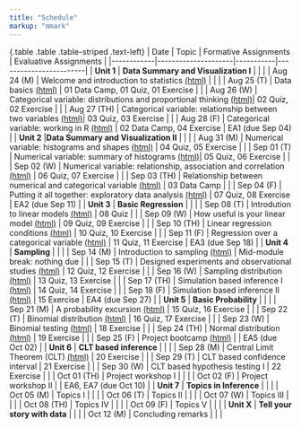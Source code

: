 ```yaml
---
title: "Schedule"
markup: "mmark"
---
```


{.table .table .table-striped .text-left}
| Date       | Topic              | Formative Assignments | Evaluative Assignments |
|------------|---------------------|-----------|------------------------|
| **Unit 1**     | **Data Summary and Visualization I** |            |                        |
| Aug 24 (M) |  Welcome and introduction to statistics [(html)](http://sshanshans.github.io/stat140/days/u1d1) |                   |                        |
| Aug 25 (T) |  Data basics [(html)](http://sshanshans.github.io/stat140/days/u1d2) |       01 Data Camp, 01 Quiz, 01 Exercise       |                        |
| Aug 26 (W) |  Categorical variable: distributions and proportional thinking  [(html)](http://sshanshans.github.io/stat140/days/u1d3)|     02 Quiz, 02 Exercise               |                        |
| Aug 27 (TH) | Categorical variable: relationship between two variables [(html)](http://sshanshans.github.io/stat140/days/u1d4)|    03 Quiz, 03 Exercise            |                        |
| Aug 28 (F) | Categorical variable: working in R [(html)](http://sshanshans.github.io/stat140/days/u1d5)  |    02 Data Camp, 04 Exercise   |    EA1 (due Sep 04)       |
| **Unit 2**     |**Data Summary and Visualization II** |                   |                        |
| Aug 31 (M) |  Numerical variable: histograms and shapes [(html)](http://sshanshans.github.io/stat140/days/u2d1) |   04 Quiz, 05 Exercise          |                        |
| Sep 01 (T) |  Numerical variable: summary of histograms [(html)](http://sshanshans.github.io/stat140/days/u2d2)|     05 Quiz, 06 Exercise         |                        |
| Sep 02 (W) |  Numerical variable: relationship, association and correlation [(html)](http://sshanshans.github.io/stat140/days/u2d3) |    06 Quiz, 07 Exercise            |                        |
| Sep 03 (TH) | Relationship between numerical and categorical variable [(html)](http://sshanshans.github.io/stat140/days/u2d4) |    03 Data Camp                 |                        |
| Sep 04 (F) | Putting it all together: exploratory data analysis [(html)](http://sshanshans.github.io/stat140/days/u2d5) |    07 Quiz, 08 Exercise                |      EA2 (due Sep 11)        |
| **Unit 3**     | **Basic Regression** |                     |                        |
| Sep 08 (T) |  Introdution to linear models [(html)](http://sshanshans.github.io/stat140/days/u3d1) |     08 Quiz        |                        |
| Sep 09 (W) |  How useful is your linear model [(html)](http://sshanshans.github.io/stat140/days/u3d2)  |    09 Quiz, 09 Exercise       |                        |
| Sep 10 (TH) | Linear regression conditions [(html)](http://sshanshans.github.io/stat140/days/u3d3)  |     10 Quiz, 10 Exercise   |                        |
| Sep 11 (F) |  Regression over a categorical variable  [(html)](http://sshanshans.github.io/stat140/days/u3d4) |   11 Quiz, 11 Exercise    |          EA3 (due Sep 18)              |
| **Unit 4**     | **Sampling** |                     |                        |
| Sep 14 (M) |  Introduction to sampling  [(html)](http://sshanshans.github.io/stat140/days/u4d1) |     Mid-module break: nothing due       |                        |
| Sep 15 (T) | Designed experiments and observational studies  [(html)](http://sshanshans.github.io/stat140/days/u4d2) |  12 Quiz, 12 Exercise     |                        |
| Sep 16 (W) | Sampling distribution  [(html)](http://sshanshans.github.io/stat140/days/u4d3) |   13 Quiz, 13 Exercise  |                        |
| Sep 17 (TH) | Simulation based inference I  [(html)](http://sshanshans.github.io/stat140/days/u4d4.html) |   14 Quiz, 14 Exercise   |                        |
| Sep 18 (F) | Simulation based inference II  [(html)](http://sshanshans.github.io/stat140/days/u4d5) |   15 Exercise     |         EA4 (due Sep 27)        |
| **Unit 5**  | **Basic Probability** |                     |                        |
| Sep 21 (M) |  A probability excursion  [(html)](http://sshanshans.github.io/stat140/days/u5d1) |  15 Quiz, 16 Exercise   |                        |
| Sep 22 (T) |  Binomial distribution  [(html)](http://sshanshans.github.io/stat140/days/u5d2) |  16 Quiz, 17 Exercise      |                        |
| Sep 23 (W) | Binomial testing  [(html)](http://sshanshans.github.io/stat140/days/u5d3-new) |  18 Exercise   |                        |
| Sep 24 (TH) | Normal distribution  [(html)](http://sshanshans.github.io/stat140/days/u5d4-new) | 19 Exercise  |       |
| Sep 25 (F) | Project bootcamp [(html)](http://sshanshans.github.io/stat140/days/u5d5)  |    |       EA5 (due Oct 02)         |
| **Unit 6**     | **CLT based inference** |                     |                        |
| Sep 28 (M) | Central Limit Theorem (CLT) [(html)](http://sshanshans.github.io/stat140/days/u6d1)  | 20 Exercise   |             |
| Sep 29 (T) | CLT based confidence interval | 21 Exercise   |                        |
| Sep 30 (W) | CLT based hypothesis testing I |  22 Exercise   |                        |
| Oct 01 (TH) | Project workshop I  |                 |                        |
| Oct 02 (F) | Project workshop II |                |      EA6, EA7 (due Oct 10)    |
| **Unit 7**     | **Topics in Inference** |                      |                        |
| Oct 05 (M) | Topics I |             |                        |
| Oct 06 (T) |  Topics II |              |                        |
| Oct 07 (W) | Topics III |             |                        |
| Oct 08 (TH) | Topics IV |            |                        |
| Oct 09 (F) | Topics V |                        |                        |
| **Unit X**     | **Tell your story with data** |                      |                        |
| Oct 12 (M) | Concluding remarks |                      |                        |
